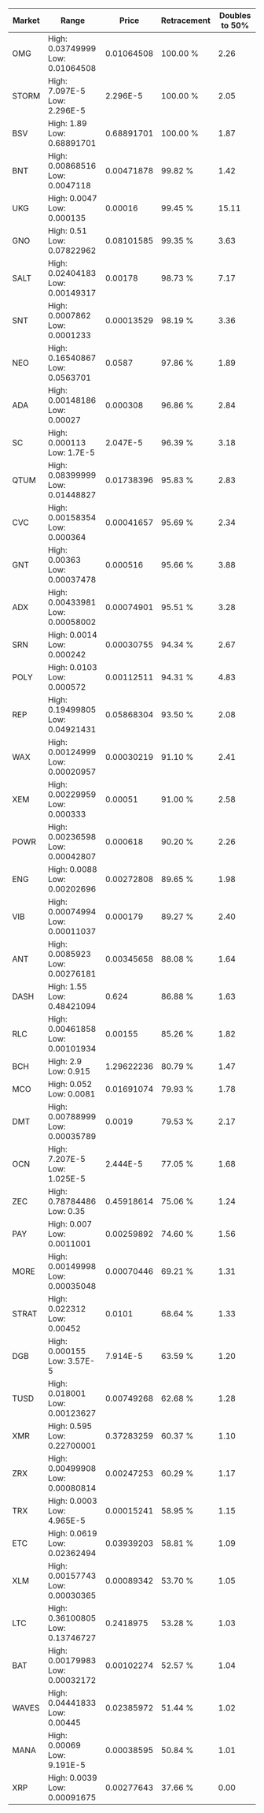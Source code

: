 | Market | Range | Price| Retracement | Doubles to 50% |
| --- | --- | --- | --- | --- |
| OMG | High: 0.03749999<br />Low: 0.01064508 | 0.01064508 | 100.00 % | 2.26 |
| STORM | High: 7.097E-5<br />Low: 2.296E-5 | 2.296E-5 | 100.00 % | 2.05 |
| BSV | High: 1.89<br />Low: 0.68891701 | 0.68891701 | 100.00 % | 1.87 |
| BNT | High: 0.00868516<br />Low: 0.0047118 | 0.00471878 | 99.82 % | 1.42 |
| UKG | High: 0.0047<br />Low: 0.000135 | 0.00016 | 99.45 % | 15.11 |
| GNO | High: 0.51<br />Low: 0.07822962 | 0.08101585 | 99.35 % | 3.63 |
| SALT | High: 0.02404183<br />Low: 0.00149317 | 0.00178 | 98.73 % | 7.17 |
| SNT | High: 0.0007862<br />Low: 0.0001233 | 0.00013529 | 98.19 % | 3.36 |
| NEO | High: 0.16540867<br />Low: 0.0563701 | 0.0587 | 97.86 % | 1.89 |
| ADA | High: 0.00148186<br />Low: 0.00027 | 0.000308 | 96.86 % | 2.84 |
| SC | High: 0.000113<br />Low: 1.7E-5 | 2.047E-5 | 96.39 % | 3.18 |
| QTUM | High: 0.08399999<br />Low: 0.01448827 | 0.01738396 | 95.83 % | 2.83 |
| CVC | High: 0.00158354<br />Low: 0.000364 | 0.00041657 | 95.69 % | 2.34 |
| GNT | High: 0.00363<br />Low: 0.00037478 | 0.000516 | 95.66 % | 3.88 |
| ADX | High: 0.00433981<br />Low: 0.00058002 | 0.00074901 | 95.51 % | 3.28 |
| SRN | High: 0.0014<br />Low: 0.000242 | 0.00030755 | 94.34 % | 2.67 |
| POLY | High: 0.0103<br />Low: 0.000572 | 0.00112511 | 94.31 % | 4.83 |
| REP | High: 0.19499805<br />Low: 0.04921431 | 0.05868304 | 93.50 % | 2.08 |
| WAX | High: 0.00124999<br />Low: 0.00020957 | 0.00030219 | 91.10 % | 2.41 |
| XEM | High: 0.00229959<br />Low: 0.000333 | 0.00051 | 91.00 % | 2.58 |
| POWR | High: 0.00236598<br />Low: 0.00042807 | 0.000618 | 90.20 % | 2.26 |
| ENG | High: 0.0088<br />Low: 0.00202696 | 0.00272808 | 89.65 % | 1.98 |
| VIB | High: 0.00074994<br />Low: 0.00011037 | 0.000179 | 89.27 % | 2.40 |
| ANT | High: 0.0085923<br />Low: 0.00276181 | 0.00345658 | 88.08 % | 1.64 |
| DASH | High: 1.55<br />Low: 0.48421094 | 0.624 | 86.88 % | 1.63 |
| RLC | High: 0.00461858<br />Low: 0.00101934 | 0.00155 | 85.26 % | 1.82 |
| BCH | High: 2.9<br />Low: 0.915 | 1.29622236 | 80.79 % | 1.47 |
| MCO | High: 0.052<br />Low: 0.0081 | 0.01691074 | 79.93 % | 1.78 |
| DMT | High: 0.00788999<br />Low: 0.00035789 | 0.0019 | 79.53 % | 2.17 |
| OCN | High: 7.207E-5<br />Low: 1.025E-5 | 2.444E-5 | 77.05 % | 1.68 |
| ZEC | High: 0.78784486<br />Low: 0.35 | 0.45918614 | 75.06 % | 1.24 |
| PAY | High: 0.007<br />Low: 0.0011001 | 0.00259892 | 74.60 % | 1.56 |
| MORE | High: 0.00149998<br />Low: 0.00035048 | 0.00070446 | 69.21 % | 1.31 |
| STRAT | High: 0.022312<br />Low: 0.00452 | 0.0101 | 68.64 % | 1.33 |
| DGB | High: 0.000155<br />Low: 3.57E-5 | 7.914E-5 | 63.59 % | 1.20 |
| TUSD | High: 0.018001<br />Low: 0.00123627 | 0.00749268 | 62.68 % | 1.28 |
| XMR | High: 0.595<br />Low: 0.22700001 | 0.37283259 | 60.37 % | 1.10 |
| ZRX | High: 0.00499908<br />Low: 0.00080814 | 0.00247253 | 60.29 % | 1.17 |
| TRX | High: 0.0003<br />Low: 4.965E-5 | 0.00015241 | 58.95 % | 1.15 |
| ETC | High: 0.0619<br />Low: 0.02362494 | 0.03939203 | 58.81 % | 1.09 |
| XLM | High: 0.00157743<br />Low: 0.00030365 | 0.00089342 | 53.70 % | 1.05 |
| LTC | High: 0.36100805<br />Low: 0.13746727 | 0.2418975 | 53.28 % | 1.03 |
| BAT | High: 0.00179983<br />Low: 0.00032172 | 0.00102274 | 52.57 % | 1.04 |
| WAVES | High: 0.04441833<br />Low: 0.00445 | 0.02385972 | 51.44 % | 1.02 |
| MANA | High: 0.00069<br />Low: 9.191E-5 | 0.00038595 | 50.84 % | 1.01 |
| XRP | High: 0.0039<br />Low: 0.00091675 | 0.00277643 | 37.66 % | 0.00 |

